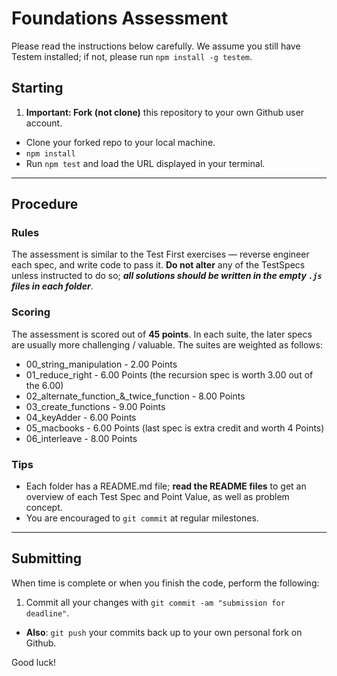 # Foundations Assessment

Please read the instructions below carefully. We assume you still have Testem installed; if not, please run `npm install -g testem`.

## Starting

1. **Important: Fork (not clone)** this repository to your own Github user account.
* Clone your forked repo to your local machine.
* `npm install`
* Run `npm test` and load the URL displayed in your terminal.

---

## Procedure

### Rules

The assessment is similar to the Test First exercises — reverse engineer each spec, and write code to pass it. **Do not alter** any of the TestSpecs unless instructed to do so; ***all solutions should be written in the empty `.js` files in each folder***.

### Scoring

The assessment is scored out of **45 points**. In each suite, the later specs are usually more challenging / valuable. The suites are weighted as follows:

- 00_string_manipulation - 2.00 Points
- 01_reduce_right - 6.00 Points (the recursion spec is worth 3.00 out of the 6.00)
- 02_alternate_function_&_twice_function - 8.00 Points 
- 03_create_functions - 9.00 Points
- 04_keyAdder - 6.00 Points
- 05_macbooks - 6.00 Points (last spec is extra credit and worth 4 Points)
- 06_interleave - 8.00 Points

### Tips

* Each folder has a README.md file; **read the README files** to get an overview of each Test Spec and Point Value, as well as problem concept.
* You are encouraged to `git commit` at regular milestones.

---

## Submitting

When time is complete or when you finish the code, perform the following:

1. Commit all your changes with `git commit -am "submission for deadline"`.
* **Also**: `git push` your commits back up to your own personal fork on Github.

Good luck!
